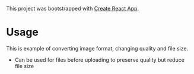 This project was bootstrapped with [Create React App](https://github.com/facebook/create-react-app).

# Usage
This is example of converting image format, changing quality and file size.
- Can be used for files before uploading to preserve quality but reduce file size
